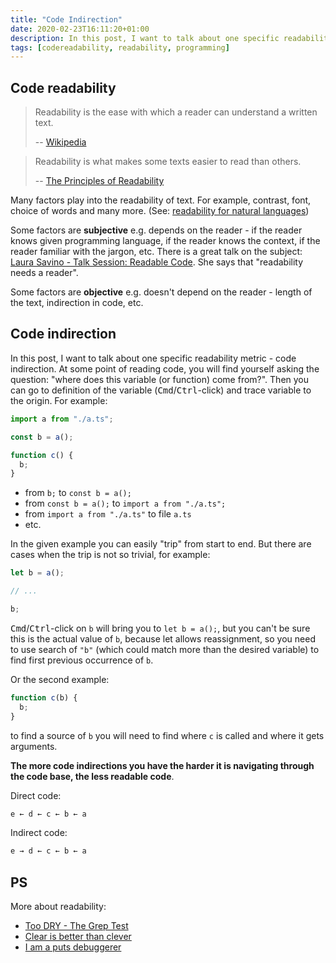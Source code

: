 ```yaml
---
title: "Code Indirection"
date: 2020-02-23T16:11:20+01:00
description: In this post, I want to talk about one specific readability metric - code indirection
tags: [codereadability, readability, programming]
---
```


## Code readability

> Readability is the ease with which a reader can understand a written text.
>
> -- [Wikipedia](https://en.wikipedia.org/wiki/Readability)

<!--more-->

> Readability is what makes some texts easier to read than others.
>
> -- [The Principles of Readability](https://files.eric.ed.gov/fulltext/ED490073.pdf)

Many factors play into the readability of text. For example, contrast, font, choice of words and many more. (See: [readability for natural languages](https://www.bdadyslexia.org.uk/advice/employers/creating-a-dyslexia-friendly-workplace/dyslexia-friendly-style-guide))

Some factors are **subjective** e.g. depends on the reader - if the reader knows given programming language, if the reader knows the context, if the reader familiar with the jargon, etc. There is a great talk on the subject: [Laura Savino - Talk Session: Readable Code](https://www.youtube.com/watch?v=IbOp_e9yh0k). She says that "readability needs a reader".

Some factors are **objective** e.g. doesn't depend on the reader - length of the text, indirection in code, etc.

## Code indirection

In this post, I want to talk about one specific readability metric - code indirection. At some point of reading code, you will find yourself asking the question: "where does this variable (or function) come from?". Then you can go to definition of the variable (<kbd>Cmd</kbd>/<kbd>Ctrl</kbd>-click) and trace variable to the origin. For example:

```ts
import a from "./a.ts";

const b = a();

function c() {
  b;
}
```

- from `b;` to `const b = a();`
- from `const b = a();` to `import a from "./a.ts";`
- from `import a from "./a.ts"` to file `a.ts`
- etc.

In the given example you can easily "trip" from start to end. But there are cases when the trip is not so trivial, for example:

```ts
let b = a();

// ...

b;
```

<kbd>Cmd</kbd>/<kbd>Ctrl</kbd>-click on `b` will bring you to `let b = a();`, but you can't be sure this is the actual value of `b`, because let allows reassignment, so you need to use search of `"b"` (which could match more than the desired variable) to find first previous occurrence of `b`.

Or the second example:

```ts
function c(b) {
  b;
}
```

to find a source of `b` you will need to find where `c` is called and where it gets arguments.

**The more code indirections you have the harder it is navigating through the code base, the less readable code**.

Direct code:

```txt
e ← d ← c ← b ← a
```

Indirect code:

```txt
e → d ← c ← b ← a
```

## PS

More about readability:

- [Too DRY - The Grep Test](http://jamie-wong.com/2013/07/12/grep-test/)
- [Clear is better than clever](https://dave.cheney.net/paste/clear-is-better-than-clever.pdf)
- [I am a puts debuggerer](https://tenderlovemaking.com/2016/02/05/i-am-a-puts-debuggerer.html)